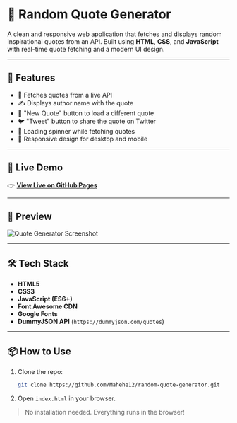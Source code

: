 # 🌟 Random Quote Generator

A clean and responsive web application that fetches and displays random inspirational quotes from an API. Built using **HTML**, **CSS**, and **JavaScript** with real-time quote fetching and a modern UI design.

---

## 🚀 Features

- 🎯 Fetches quotes from a live API
- ✍️ Displays author name with the quote
- 🔁 "New Quote" button to load a different quote
- 🐦 "Tweet" button to share the quote on Twitter
- 🔄 Loading spinner while fetching quotes
- 📱 Responsive design for desktop and mobile

---

## 🔗 Live Demo

👉 [**View Live on GitHub Pages**](https://mahehe12.github.io/random-quote-generator/)

---

## 📸 Preview

![Quote Generator Screenshot](https://github.com/user-attachments/assets/434b05d6-3968-4f85-842b-2df588014b73)

---

## 🛠️ Tech Stack

- **HTML5**
- **CSS3**
- **JavaScript (ES6+)**
- **Font Awesome CDN**
- **Google Fonts**
- **DummyJSON API** (`https://dummyjson.com/quotes`)

---

## 📦 How to Use

1. Clone the repo:
   ```bash
   git clone https://github.com/Mahehe12/random-quote-generator.git
   ```

2. Open `index.html` in your browser.

> No installation needed. Everything runs in the browser!


